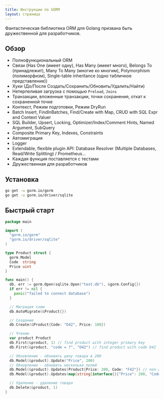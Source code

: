 ```yaml
---
title: Инструкции по GORM
layout: страница
---
```


Фантастическая библиотека ORM для Golang призвана быть дружественной для разработчиков.

## Обзор

* Полнофункциональный ORM
* Связи (Has One (имеет одну), Has Many (имеет много), Belongs To (принадлежит), Many To Many (многие ко многим), Polymorphism (полиморфизм), Single-table inheritance (одно табличное представление))
* Хуки (До/После Создать/Сохранить/Обновить/Удалить/Найти)
* Нетерпеливая загрузка с помощью `Preload`, `Joins`
* Транзакции, вложенные транзакции, точки сохранения, откат к сохраненной точке
* Контекст, Режим подготовки, Режим DryRun
* Batch Insert, FindInBatches, Find/Create with Map, CRUD with SQL Expr and Context Valuer
* SQL Builder, Upsert, Locking, Optimizer/Index/Comment Hints, Named Argument, SubQuery
* Composite Primary Key, Indexes, Constraints
* Автомиграция
* Logger
* Extendable, flexible plugin API: Database Resolver (Multiple Databases, Read/Write Splitting) / Prometheus...
* Каждая функция поставляется с тестами
* Дружественная для разработчиков

## Установка

```sh
go get -u gorm.io/gorm
go get -u gorm.io/driver/sqlite
```

## Быстрый старт

```go
package main

import (
  "gorm.io/gorm"
  "gorm.io/driver/sqlite"
)

type Product struct {
  gorm.Model
  Code  string
  Price uint
}

func main() {
  db, err := gorm.Open(sqlite.Open("test.db"), &gorm.Config{})
  if err != nil {
    panic("failed to connect database")
  }

  // Миграция схем
  db.AutoMigrate(&Product{})

  // Создание
  db.Create(&Product{Code: "D42", Price: 100})

  // Чтение
  var product Product
  db.First(&product, 1) // find product with integer primary key
  db.First(&product, "code = ?", "D42") // find product with code D42

  // Обновление - обновить цену товара в 200
  db.Model(&product).Update("Price", 200)
  // Обновление - обновить несколько полей
  db.Model(&product).Updates(Product{Price: 200, Code: "F42"}) // non-zero fields
  db.Model(&product).Updates(map[string]interface{}{"Price": 200, "Code": "F42"})

  // Удаление - удаление товара
  db.Delete(&product, 1)
}
```
